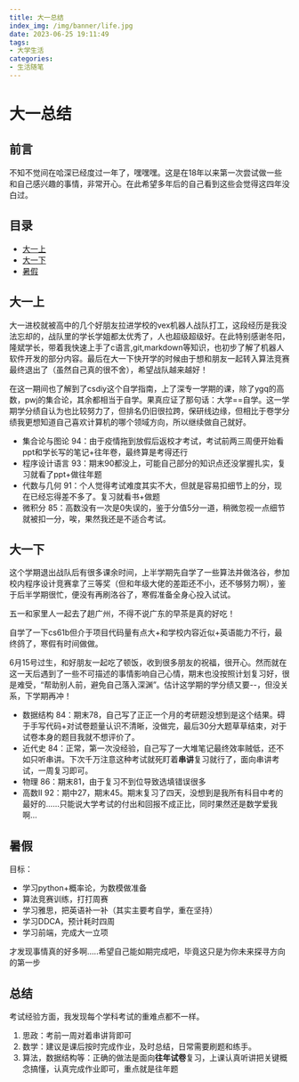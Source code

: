 ```yaml
---
title: 大一总结
index_img: /img/banner/life.jpg
date: 2023-06-25 19:11:49
tags:
- 大学生活
categories:
- 生活随笔
---
```


# 大一总结
## 前言
不知不觉间在哈深已经度过一年了，嘿嘿嘿。这是在18年以来第一次尝试做一些和自己感兴趣的事情，非常开心。在此希望多年后的自己看到这些会觉得这四年没白过。

## 目录
* [大一上](#大一上)
* [大一下](#大一下)
* [暑假](#暑假)



## 大一上
大一进校就被高中的几个好朋友拉进学校的vex机器人战队打工，这段经历是我没法忘却的，战队里的学长学姐都太优秀了，人也超级超级好。在此特别感谢冬阳，隆斌学长，带着我快速上手了c语言,git,markdown等知识，也初步了解了机器人软件开发的部分内容。最后在大一下快开学的时候由于想和朋友一起转入算法竞赛最终退出了（虽然自己真的很不舍），希望战队越来越好！

在这一期间也了解到了csdiy这个自学指南，上了深专一学期的课，除了ygq的高数，pwj的集合论，其余都相当于自学。果真应证了那句话：大学==自学。这一学期学分绩自认为也比较努力了，但排名仍旧很拉跨，保研线边缘，但相比于卷学分绩我更想知道自己喜欢计算机的哪个领域方向，所以继续做自己就好。

* 集合论与图论 94：由于疫情拖到放假后返校才考试，考试前两三周便开始看ppt和学长写的笔记+往年卷，最终算是考得还行
* 程序设计语言 93：期末90都没上，可能自己部分的知识点还没掌握扎实，复习就看了ppt+做往年题
* 代数与几何 91：个人觉得考试难度其实不大，但就是容易扣细节上的分，现在已经忘得差不多了。复习就看书+做题
* 微积分 85：高数没有一次是0失误的，鉴于分值5分一道，稍微忽视一点细节就被扣一分，唉，果然我还是不适合考试。

## 大一下
这个学期退出战队后有很多课余时间，上半学期先自学了一些算法并做洛谷，参加校内程序设计竞赛拿了三等奖（但和年级大佬的差距还不小，还不够努力啊），鉴于后半学期很忙，便没有再刷洛谷了，寒假准备全身心投入试试。

五一和家里人一起去了趟广州，不得不说广东的早茶是真的好吃！

自学了一下cs61b但介于项目代码量有点大+和学校内容近似+英语能力不行，最终鸽了，寒假有时间做做。

6月15号过生，和好朋友一起吃了顿饭，收到很多朋友的祝福，很开心。然而就在这一天后遇到了一些不可描述的事情影响自己心情，期末也没按照计划复习好，很是难受，“帮助别人前，避免自己落入深渊”。估计这学期的学分绩又要--，但没关系，下学期再冲！

* 数据结构 84：期末78，自己写了正正一个月的考研题没想到是这个结果。碍于手写代码+对试卷题量认识不清晰，没做完，最后30分大题草草结束，对于试卷本身的题目我就不想评价了。
* 近代史 84：正常，第一次没经验，自己写了一大堆笔记最终效率贼低，还不如只听串讲。下次千万注意这种考试就死盯着**串讲**复习就行了，面向串讲考试，一周复习即可。
* 物理 86：期末81，由于复习不到位导致选填错误很多
* 高数Ⅱ 92：期中27，期末45。期末复习了四天，没想到是我所有科目中考的最好的......只能说大学考试的付出和回报不成正比，同时果然还是数学爱我啊...


## 暑假
目标：

* 学习python+概率论，为数模做准备 
* 算法竞赛训练，打打周赛
* 学习雅思，把英语补一补（其实主要考自学，重在坚持）
* 学习DDCA，预计耗时四周
* 学习前端，完成大一立项

才发现事情真的好多啊.....希望自己能如期完成吧，毕竟这只是为你未来探寻方向的第一步

## 总结
考试经验方面，我发现每个学科考试的重难点都不一样。

1. 思政：考前一周对着串讲背即可
2. 数学：建议是课后按时完成作业，及时总结，日常需要刷题和练手。
3. 算法，数据结构等：正确的做法是面向**往年试卷**复习，上课认真听讲把关键概念搞懂，认真完成作业即可，重点就是往年题